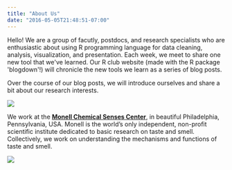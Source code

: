 ```yaml
---
title: "About Us"
date: "2016-05-05T21:48:51-07:00"
---
```


Hello! We are a group of facutly, postdocs, and research specialists who are enthusiastic about using R programming language for data cleaning, analysis, visualization, and presentation. Each week, we meet to share one new tool that we've learned. Our R club website (made with the R package 'blogdown'!) will chronicle the new tools we learn as a series of blog posts.

Over the course of our blog posts, we will introduce ourselves and share a bit about our research interests.

![](/./about_files/IMG_2144.JPG)

We work at the [**Monell Chemical Senses Center**](http://monell.org), in beautiful Philadelphia, Pennsylvania, USA.
Monell is the world’s only independent, non-profit scientific institute dedicated to basic research on taste and smell. Collectively, we work on understanding the mechanisms and functions of taste and smell.

![](/./about_files/monell.jpg)